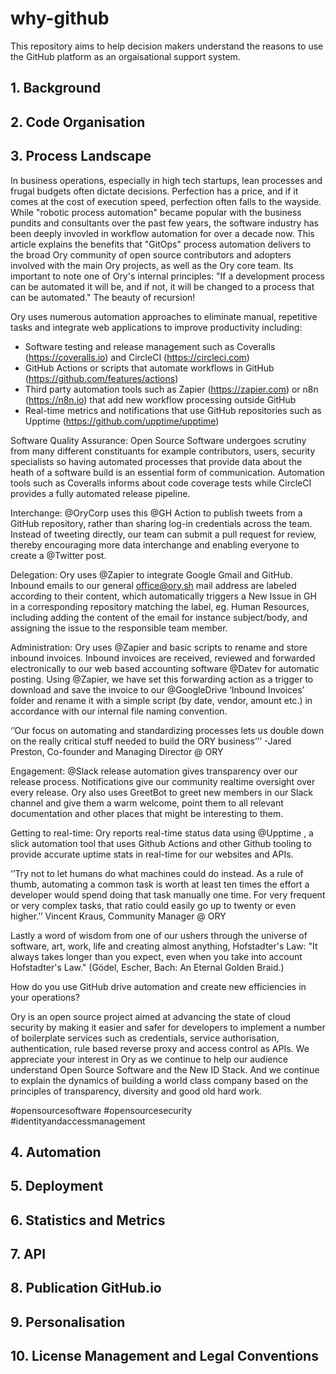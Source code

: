 # why-github
This repository aims to help decision makers understand the reasons to use the GitHub platform as an orgaisational support system.
## 1. Background

## 2. Code Organisation

## 3. Process Landscape

In business operations, especially in high tech startups, lean processes and frugal budgets often dictate decisions. Perfection has a price, and if it comes at the cost of execution speed, perfection often falls to the wayside. While "robotic process automation" became popular with the business pundits and consultants over the past few years, the software industry has been deeply invovled in workflow automation for over a decade now. This article explains the benefits that "GitOps" process automation delivers to the broad Ory community of open source contributors and adopters involved with the main Ory projects, as well as the Ory core team. 
Its important to note one of Ory's internal principles: "If a development process can be automated it will be, and if not, it will be changed to a process that can be automated." The beauty of recursion! 

Ory uses numerous automation approaches to eliminate manual, repetitive tasks and integrate web applications to improve productivity including:
- Software testing and release management such as Coveralls (https://coveralls.io)  and CircleCI (https://circleci.com)
- GitHub Actions or scripts that automate workflows in GitHub (https://github.com/features/actions)
- Third party automation tools such as Zapier (https://zapier.com) or n8n (https://n8n.io) that add new workflow processing outside GitHub
- Real-time metrics and notifications that use GitHub repositories such as Upptime (https://github.com/upptime/upptime)

Software Quality Assurance: Open Source Software undergoes scrutiny from many different constituants for example contributors, users, security specialists so having automated processes that provide data about the heath of a software build is an essential form of communication. Automation tools such as Coveralls informs about code coverage tests while CircleCI  provides a fully automated release pipeline.

Interchange: @OryCorp uses this @GH Action to publish tweets from a GitHub repository, rather than sharing log-in credentials across the team. Instead of tweeting directly, our team can submit a pull request for review, thereby encouraging more data interchange and enabling everyone to create a @Twitter post.

Delegation: Ory uses @Zapier to integrate Google Gmail and GitHub. Inbound emails to our general office@ory.sh  mail address are labeled according to their content, which automatically triggers a New Issue in GH in a corresponding repository matching the label, eg. Human Resources, including adding the content of the email  for instance subject/body, and assigning the issue to the responsible team member. 

Administration: Ory uses @Zapier and basic scripts to rename and store inbound invoices. Inbound invoices are received, reviewed and  forwarded electronically to our web based accounting software @Datev for automatic posting. Using @Zapier, we have set this forwarding action as a trigger to download and save the invoice to our @GoogleDrive ‘Inbound Invoices’ folder and rename it with a simple script (by date, vendor, amount etc.) in accordance with our internal file naming convention.

‘’Our focus on automating and standardizing processes lets us double down on the really critical stuff needed to build the ORY business’’’
-Jared Preston, Co-founder and Managing Director @ ORY

Engagement: @Slack release automation gives transparency over our release process. Notifications give our community realtime oversight over every release. Ory also uses GreetBot to greet new members in our Slack channel and give them a warm welcome, point them to all relevant documentation and other places that might be interesting to them.

Getting to real-time: Ory reports real-time status data using @Upptime , a slick automation tool that uses Github Actions and other Github tooling to provide accurate uptime stats in real-time for our websites and APIs. 

‘’Try not to let humans do what machines could do instead. As a rule of thumb, automating a common task is worth at least ten times the effort a developer would spend doing that task manually one time. For very frequent or very complex tasks, that ratio could easily go up to twenty or even higher.’’
Vincent Kraus, Community Manager @ ORY

Lastly a word of wisdom from one of our ushers through the universe of software, art, work, life and creating almost anything, Hofstadter's Law: 
"It always takes longer than you expect, even when you take into account Hofstadter's Law." (Gödel, Escher, Bach: An Eternal Golden Braid.)

How do you use GitHub drive automation and create new efficiencies in your operations?  

Ory is an open source project aimed at advancing the state of cloud security by making it easier and safer for developers to implement a number of boilerplate services such as credentials, service authorisation, authentication, rule based reverse proxy and access control as APIs. We appreciate your interest in Ory as we continue to help our audience understand Open Source Software and the New ID Stack. And we continue to explain the dynamics of building a world class company based on the principles of transparency, diversity and good old hard work.

#opensourcesoftware #opensourcesecurity #identityandaccessmanagement


## 4. Automation

## 5. Deployment

## 6. Statistics and Metrics

## 7. API

## 8. Publication GitHub.io

## 9. Personalisation

## 10. License Management and Legal Conventions
